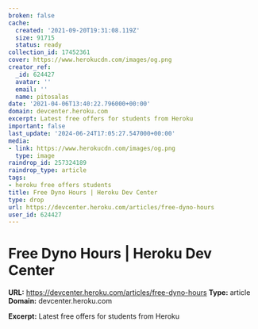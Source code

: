 ```yaml
---
broken: false
cache:
  created: '2021-09-20T19:31:08.119Z'
  size: 91715
  status: ready
collection_id: 17452361
cover: https://www.herokucdn.com/images/og.png
creator_ref:
  _id: 624427
  avatar: ''
  email: ''
  name: pitosalas
date: '2021-04-06T13:40:22.796000+00:00'
domain: devcenter.heroku.com
excerpt: Latest free offers for students from Heroku
important: false
last_update: '2024-06-24T17:05:27.547000+00:00'
media:
- link: https://www.herokucdn.com/images/og.png
  type: image
raindrop_id: 257324189
raindrop_type: article
tags:
- heroku free offers students
title: Free Dyno Hours | Heroku Dev Center
type: drop
url: https://devcenter.heroku.com/articles/free-dyno-hours
user_id: 624427
---
```


# Free Dyno Hours | Heroku Dev Center

**URL:** https://devcenter.heroku.com/articles/free-dyno-hours
**Type:** article
**Domain:** devcenter.heroku.com

**Excerpt:** Latest free offers for students from Heroku
